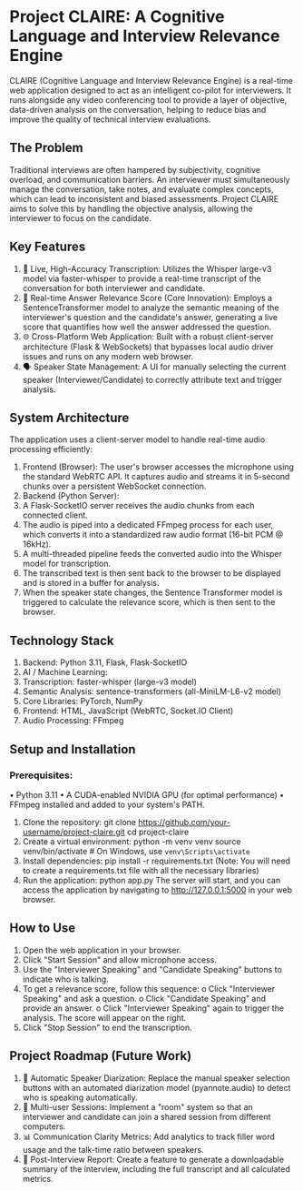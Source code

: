 # **Project CLAIRE: A Cognitive Language and Interview Relevance Engine**

CLAIRE (Cognitive Language and Interview Relevance Engine) is a real-time web application designed to act as an intelligent co-pilot for interviewers. It runs alongside any video conferencing tool to provide a layer of objective, data-driven analysis on the conversation, helping to reduce bias and improve the quality of technical interview evaluations.

## **The Problem**
Traditional interviews are often hampered by subjectivity, cognitive overload, and communication barriers. An interviewer must simultaneously manage the conversation, take notes, and evaluate complex concepts, which can lead to inconsistent and biased assessments. Project CLAIRE aims to solve this by handling the objective analysis, allowing the interviewer to focus on the candidate.

## **Key Features**
1. 🎤 Live, High-Accuracy Transcription: Utilizes the Whisper large-v3 model via faster-whisper to provide a real-time transcript of the conversation for both interviewer and candidate.
2. 🧠 Real-time Answer Relevance Score (Core Innovation): Employs a SentenceTransformer model to analyze the semantic meaning of the interviewer's question and the candidate's answer, generating a live score that quantifies how well the answer addressed the question.
3. 🌐 Cross-Platform Web Application: Built with a robust client-server architecture (Flask & WebSockets) that bypasses local audio driver issues and runs on any modern web browser.
4. 🗣️ Speaker State Management: A UI for manually selecting the current speaker (Interviewer/Candidate) to correctly attribute text and trigger analysis.

## **System Architecture**
The application uses a client-server model to handle real-time audio processing efficiently:
1.	Frontend (Browser): The user's browser accesses the microphone using the standard WebRTC API. It captures audio and streams it in 5-second chunks over a persistent WebSocket connection.
2.	Backend (Python Server):
3. A Flask-SocketIO server receives the audio chunks from each connected client.
4. The audio is piped into a dedicated FFmpeg process for each user, which converts it into a standardized raw audio format (16-bit PCM @ 16kHz).
5. A multi-threaded pipeline feeds the converted audio into the Whisper model for transcription.
6. The transcribed text is then sent back to the browser to be displayed and is stored in a buffer for analysis.
7. When the speaker state changes, the Sentence Transformer model is triggered to calculate the relevance score, which is then sent to the browser.

## **Technology Stack**
1. Backend: Python 3.11, Flask, Flask-SocketIO
2. AI / Machine Learning:
3. Transcription: faster-whisper (large-v3 model)
4. Semantic Analysis: sentence-transformers (all-MiniLM-L6-v2 model)
5. Core Libraries: PyTorch, NumPy
6. Frontend: HTML, JavaScript (WebRTC, Socket.IO Client)
7. Audio Processing: FFmpeg

## **Setup and Installation**

### Prerequisites:
•	Python 3.11
•	A CUDA-enabled NVIDIA GPU (for optimal performance)
•	FFmpeg installed and added to your system's PATH.
1. Clone the repository:
git clone https://github.com/your-username/project-claire.git
cd project-claire
2. Create a virtual environment:
python -m venv venv
source venv/bin/activate  # On Windows, use `venv\Scripts\activate`
3. Install dependencies:
pip install -r requirements.txt
(Note: You will need to create a requirements.txt file with all the necessary libraries)
4. Run the application:
python app.py
The server will start, and you can access the application by navigating to http://127.0.0.1:5000 in your web browser.

## **How to Use**
1.	Open the web application in your browser.
2.	Click "Start Session" and allow microphone access.
3.	Use the "Interviewer Speaking" and "Candidate Speaking" buttons to indicate who is talking.
4.	To get a relevance score, follow this sequence:
o	Click "Interviewer Speaking" and ask a question.
o	Click "Candidate Speaking" and provide an answer.
o	Click "Interviewer Speaking" again to trigger the analysis. The score will appear on the right.
5.	Click "Stop Session" to end the transcription.
## **Project Roadmap (Future Work)**
1. 🤖 Automatic Speaker Diarization: Replace the manual speaker selection buttons with an automated diarization model (pyannote.audio) to detect who is speaking automatically.
2. 👥 Multi-user Sessions: Implement a "room" system so that an interviewer and candidate can join a shared session from different computers.
3. 📊 Communication Clarity Metrics: Add analytics to track filler word usage and the talk-time ratio between speakers.
4. 📄 Post-Interview Report: Create a feature to generate a downloadable summary of the interview, including the full transcript and all calculated metrics.

